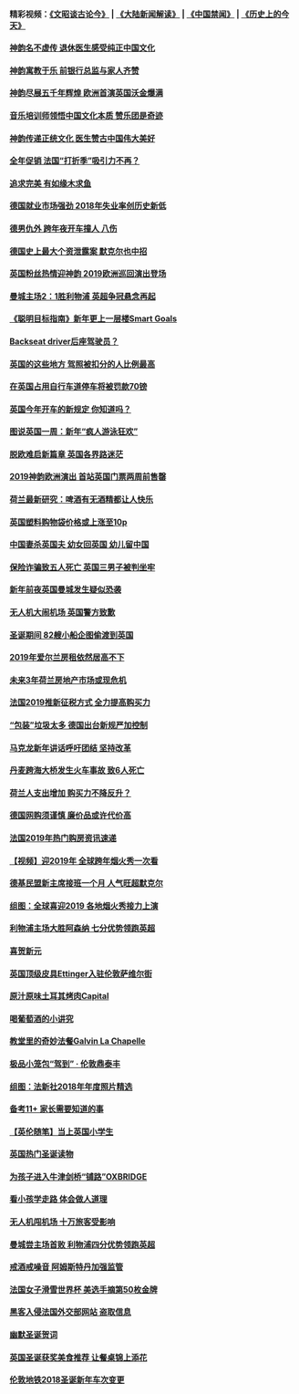 #### 精彩视频：[《文昭谈古论今》](https://github.com/gfw-breaker/wenzhao/blob/master/README.md?t=01091231) | [《大陆新闻解读》](https://github.com/gfw-breaker/ntdtv-comedy/blob/master/README.md?t=01091231) | [《中国禁闻》](https://github.com/gfw-breaker/ntdtv-news/blob/master/README.md?t=01091231) | [《历史上的今天》](https://github.com/gfw-breaker/today-in-history/blob/master/README.md?t=01091231) 

#### [神韵名不虚传 退休医生感受纯正中国文化](../pages/nsc974/n10962905.md?t=01091231) 

#### [神韵寓教于乐 前银行总监与家人齐赞](../pages/nsc974/n10962993.md?t=01091231) 

#### [神韵尽展五千年辉煌 欧洲首演英国沃金爆满](../pages/nsc974/n10962683.md?t=01091231) 

#### [音乐培训师领悟中国文化本质 赞乐团是奇迹](../pages/nsc974/n10962443.md?t=01091231) 

#### [神韵传递正统文化 医生赞古中国伟大美好](../pages/nsc974/n10962397.md?t=01091231) 

#### [全年促销 法国“打折季”吸引力不再？](../pages/nsc974/n10961553.md?t=01091231) 

#### [追求完美 有如缘木求鱼](../pages/nsc974/n10962255.md?t=01091231) 

#### [德国就业市场强劲 2018年失业率创历史新低](../pages/nsc974/n10961491.md?t=01091231) 

#### [德男仇外 跨年夜开车撞人 八伤](../pages/nsc974/n10961367.md?t=01091231) 

#### [德国史上最大个资泄露案 默克尔也中招](../pages/nsc974/n10960100.md?t=01091231) 

#### [英国粉丝热情迎神韵 2019欧洲巡回演出登场](../pages/nsc974/n10958683.md?t=01091231) 

#### [曼城主场2：1胜利物浦 英超争冠悬念再起](../pages/nsc974/n10954843.md?t=01091231) 

#### [《聪明目标指南》新年更上一层楼Smart Goals](../pages/nsc974/n10954583.md?t=01091231) 

#### [Backseat driver后座驾驶员？](../pages/nsc974/n10954192.md?t=01091231) 

#### [英国的这些地方 驾照被扣分的人比例最高](../pages/nsc974/n10954152.md?t=01091231) 

#### [在英国占用自行车道停车将被罚款70镑](../pages/nsc974/n10954142.md?t=01091231) 

#### [英国今年开车的新规定 你知道吗？](../pages/nsc974/n10953267.md?t=01091231) 

#### [图说英国一周：新年“疯人游泳狂欢”](../pages/nsc974/n10953234.md?t=01091231) 

#### [脱欧难启新篇章 英国各界路迷茫](../pages/nsc974/n10951727.md?t=01091231) 

#### [2019神韵欧洲演出 首站英国门票两周前售罄](../pages/nsc974/n10951678.md?t=01091231) 

#### [荷兰最新研究：啤酒有无酒精都让人快乐](../pages/nsc974/n10950834.md?t=01091231) 

#### [英国塑料购物袋价格或上涨至10p](../pages/nsc974/n10951770.md?t=01091231) 

#### [中国妻杀英国夫 幼女回英国 幼儿留中国](../pages/nsc974/n10951754.md?t=01091231) 

#### [保险诈骗致五人死亡 英国三男子被判坐牢](../pages/nsc974/n10951747.md?t=01091231) 

#### [新年前夜英国曼城发生疑似恐袭](../pages/nsc974/n10951741.md?t=01091231) 

#### [无人机大闹机场 英国警方致歉](../pages/nsc974/n10951733.md?t=01091231) 

#### [圣诞期间 82艘小船企图偷渡到英国](../pages/nsc974/n10951711.md?t=01091231) 

#### [2019年爱尔兰房租依然居高不下](../pages/nsc974/n10950906.md?t=01091231) 

#### [未来3年荷兰房地产市场或现危机](../pages/nsc974/n10950888.md?t=01091231) 

#### [法国2019推新征税方式 全力提高购买力](../pages/nsc974/n10946987.md?t=01091231) 

#### [“包装”垃圾太多 德国出台新规严加控制](../pages/nsc974/n10948358.md?t=01091231) 

#### [马克龙新年讲话呼吁团结 坚持改革](../pages/nsc974/n10947012.md?t=01091231) 

#### [丹麦跨海大桥发生火车事故 致6人死亡](../pages/nsc974/n10948353.md?t=01091231) 

#### [荷兰人支出增加 购买力不降反升？](../pages/nsc974/n10948390.md?t=01091231) 

#### [德国网购须谨慎 廉价品或许代价高](../pages/nsc974/n10948233.md?t=01091231) 

#### [法国2019年热门购房资讯速递](../pages/nsc974/n10947033.md?t=01091231) 

#### [【视频】迎2019年 全球跨年烟火秀一次看](../pages/nsc974/n10946627.md?t=01091231) 

#### [德基民盟新主席接班一个月 人气旺超默克尔](../pages/nsc974/n10946634.md?t=01091231) 

#### [组图：全球喜迎2019 各地烟火秀接力上演](../pages/nsc974/n10945584.md?t=01091231) 

#### [利物浦主场大胜阿森纳 七分优势领跑英超](../pages/nsc974/n10945421.md?t=01091231) 

#### [喜贺新元](../pages/nsc974/n10936605.md?t=01091231) 

#### [英国顶级皮具Ettinger入驻伦敦萨维尔街](../pages/nsc974/n10936595.md?t=01091231) 

#### [原汁原味土耳其烤肉Capital](../pages/nsc974/n10936573.md?t=01091231) 

#### [喝葡萄酒的小讲究](../pages/nsc974/n10936535.md?t=01091231) 

#### [教堂里的奇妙法餐Galvin La Chapelle](../pages/nsc974/n10935913.md?t=01091231) 

#### [极品小笼包“驾到” · 伦敦鼎泰丰](../pages/nsc974/n10935791.md?t=01091231) 

#### [组图：法新社2018年年度照片精选](../pages/nsc974/n10935213.md?t=01091231) 

#### [备考11+ 家长需要知道的事](../pages/nsc974/n10934312.md?t=01091231) 

#### [【英伦随笔】当上英国小学生](../pages/nsc974/n10934305.md?t=01091231) 

#### [英国热门圣诞读物](../pages/nsc974/n10934285.md?t=01091231) 

#### [为孩子进入牛津剑桥“铺路”OXBRIDGE](../pages/nsc974/n10934233.md?t=01091231) 

#### [看小孩学走路 体会做人道理](../pages/nsc974/n10934169.md?t=01091231) 

#### [无人机闯机场  十万旅客受影响](../pages/nsc974/n10934028.md?t=01091231) 

#### [曼城尝主场首败 利物浦四分优势领跑英超](../pages/nsc974/n10932818.md?t=01091231) 

#### [戒酒戒噪音 阿姆斯特丹加强监管](../pages/nsc974/n10928070.md?t=01091231) 

#### [法国女子滑雪世界杯 美选手摘第50枚金牌](../pages/nsc974/n10927351.md?t=01091231) 

#### [黑客入侵法国外交部网站 盗取信息](../pages/nsc974/n10927269.md?t=01091231) 

#### [幽默圣诞贺词](../pages/nsc974/n10926672.md?t=01091231) 

#### [英国圣诞获奖美食推荐 让餐桌锦上添花](../pages/nsc974/n10926641.md?t=01091231) 

#### [伦敦地铁2018圣诞新年车次变更](../pages/nsc974/n10926629.md?t=01091231) 

